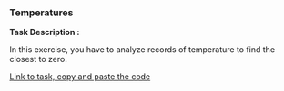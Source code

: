 
### Temperatures

**Task Description :**

In this exercise, you have to analyze records of temperature to find the closest to zero.

[Link to task, copy and paste the code](https://www.codingame.com/ide/puzzle/temperatures)
